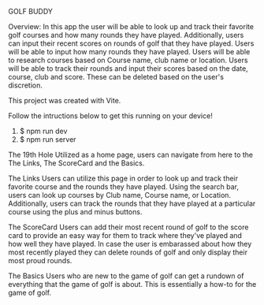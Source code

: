 GOLF BUDDY

Overview:
In this app the user will be able to look up and track their favorite golf courses and how many rounds they have played.
Additionally, users can input their recent scores on rounds of golf that they have played. 
Users will be able to input how many rounds they have played.
Users will be able to research courses based on Course name, club name or location.
Users will be able to track their rounds and input their scores based on the date, course, club and score. These can be deleted based on the user's discretion. 

This project was created with Vite.

Follow the intructions below to get this running on your device!

1. $ npm run dev
2. $ npm run server

The 19th Hole
Utilized as a home page, users can navigate from here to the The Links, The ScoreCard and the Basics.

The Links
Users can utilize this page in order to look up and track their favorite course and the rounds they have played. Using the
search bar, users can look up courses by Club name, Course name, or Location. Additionally, users can track the rounds that they have played at a particular course using the plus and minus buttons. 

The ScoreCard
Users can add their most recent round of golf to the score card to provide an easy way for them to track where they've played and how well they have played. In case the user is embarassed about how they most recently played they can delete rounds of golf and only display their most proud rounds. 

The Basics
Users who are new to the game of golf can get a rundown of everything that the game of golf is about. This is essentially a how-to for the game of golf. 

